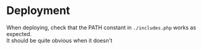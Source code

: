 # Deployment

When deploying, check that the PATH constant in `./includes.php` works as expected.  
It should be quite obvious when it doesn't
